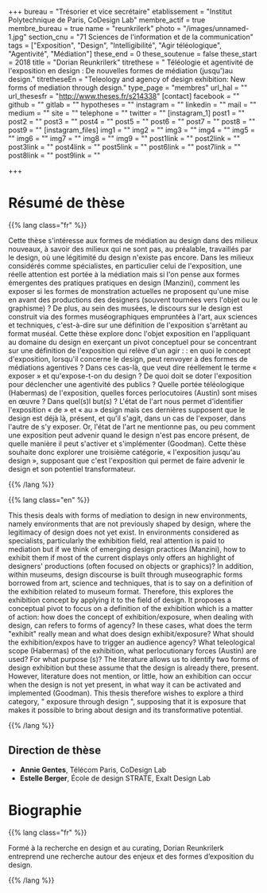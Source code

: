 +++
bureau = "Trésorier et vice secrétaire"
etablissement = "Institut Polytechnique de Paris, CoDesign Lab"
membre_actif = true
membre_bureau = true
name = "reunkrilerk"
photo = "/images/unnamed-1.jpg"
section_cnu = "71 Sciences de l'information et de la communication"
tags = ["Exposition", "Design", "Intelligibilité", "Agir téléologique", "Agentivité", "Médiation"]
these_end = 0
these_soutenue = false
these_start = 2018
title = "Dorian Reunkrilerk"
titrethese = " Téléologie et agentivité de l'exposition en design : De nouvelles formes de médiation (jusqu')au design."
titretheseEn = "Teleology and agency of design exhibition: New forms of mediation through design."
type_page = "membres"
url_hal = ""
url_thesesfr = "http://www.theses.fr/s214338"
[contact]
facebook = ""
github = ""
gitlab = ""
hypotheses = ""
instagram = ""
linkedin = ""
mail = ""
medium = ""
site = ""
telephone = ""
twitter = ""
[instagram_1]
post1 = ""
post2 = ""
post3 = ""
post4 = ""
post5 = ""
post6 = ""
post7 = ""
post8 = ""
post9 = ""
[instagram_files]
img1 = ""
img2 = ""
img3 = ""
img4 = ""
img5 = ""
img6 = ""
img7 = ""
img8 = ""
img9 = ""
post1link = ""
post2link = ""
post3link = ""
post4link = ""
post5link = ""
post6link = ""
post7link = ""
post8link = ""
post9link = ""

+++
<!-- Supprimer les parties non remplies (supprimer les blocks de lang s'il n'y a pas deux langues). Tu es libre d'ajouter ce que tu veux à cette partie -->

# Résumé de thèse

{{% lang class="fr" %}}

Cette thèse s'intéresse aux formes de médiation au design dans des milieux nouveaux, à savoir des milieux qui ne sont pas, au préalable, travaillés par le design, où une légitimité du design n'existe pas encore. Dans les milieux considérés comme spécialistes, en particulier celui de l'exposition, une réelle attention est portée à la médiation mais si l'on pense aux formes émergentes des pratiques pratiques en design (Manzini), comment les exposer si les formes de monstration actuelles ne proposent qu'une mise en avant des productions des designers (souvent tournées vers l'objet ou le graphisme) ? De plus, au sein des musées, le discours sur le design est construit via des formes muséographiques empruntées à l'art, aux sciences et techniques, c'est-à-dire sur une définition de l'exposition s'arrêtant au format muséal. Cette thèse explore donc l'objet exposition en l'appliquant au domaine du design en exerçant un pivot conceptuel pour se concentrant sur une définition de l'exposition qui relève d'un agir : : en quoi le concept d'exposition, lorsqu'il concerne le design, peut renvoyer à des formes de médiations agentives ? Dans ces cas-là, que veut dire réellement le terme « exposer » et qu'expose-t-on du design ? De quoi doit se doter l'exposition pour déclencher une agentivité des publics ? Quelle portée téléologique (Habermas) de l'exposition, quelles forces perlocutoires (Austin) sont mises en œuvre ? Dans quel(s)l but(s) ? L'état de l'art nous permet d'identifier l'exposition « de » et « au » design mais ces dernières supposent que le design est déjà là, présent, et qu'il s'agit, dans un cas de l'exposer, dans l'autre de s'y exposer. Or, l'état de l'art ne mentionne pas, ou peu comment une exposition peut advenir quand le design n'est pas encore présent, de quelle manière il peut s'activer et s'implémenter (Goodman). Cette thèse souhaite donc explorer une troisième catégorie, « l'exposition jusqu'au design », supposant que c'est l'exposition qui permet de faire advenir le design et son potentiel transformateur.

{{% /lang %}}

{{% lang class="en" %}}

This thesis deals with forms of mediation to design in new environments, namely environments that are not previously shaped by design, where the legitimacy of design does not yet exist. In environments considered as specialists, particularly the exhibition field, real attention is paid to mediation but if we think of emerging design practices (Manzini), how to exhibit them if most of the current displays only offers an highlight of designers' productions (often focused on objects or graphics)? In addition, within museums, design discourse is built through museographic forms borrowed from art, science and techniques, that is to say on a definition of the exhibition related to museum format. Therefore, this explores the exhibition concept by applying it to the field of design. It proposes a conceptual pivot to focus on a definition of the exhibition which is a matter of action: how does the concept of exhibition/exposure, when dealing with design, can refers to forms of agency? In these cases, what does the term "exhibit" really mean and what does design exhibit/exposure? What should the exhibition/expos have to trigger an audience agency? What teleological scope (Habermas) of the exhibition, what perlocutionary forces (Austin) are used? For what purpose (s)? The literature allows us to identify two forms of design exhibition but these assume that the design is already there, present. However, literature does not mention, or little, how an exhibition can occur when the design is not yet present, in what way it can be activated and implemented (Goodman). This thesis therefore wishes to explore a third category, " exposure through design ", supposing that it is exposure that makes it possible to bring about design and its transformative potential.

{{% /lang %}}

## Direction de thèse

* **Annie Gentes**, Télécom Paris, CoDesign Lab
* **Estelle Berger**, École de design STRATE, Exalt Design Lab

# Biographie

{{% lang class="fr" %}}

Formé à la recherche en design et au curating, Dorian Reunkrilerk entreprend une recherche autour des enjeux et des formes d’exposition du design.

{{% /lang %}}